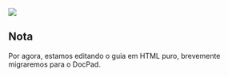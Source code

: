 ![](http://i.imgur.com/jaEbd80.png)

## Nota

Por agora, estamos editando o guia em HTML puro, brevemente migraremos para o DocPad.

